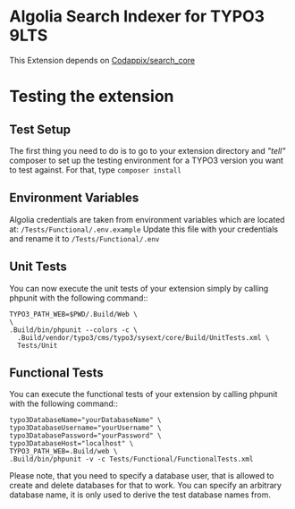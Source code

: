 Algolia Search Indexer for TYPO3 9LTS
============================================
This Extension depends on [Codappix/search_core](https://github.com/Codappix/search_core)

Testing the extension
============================================
Test Setup
----------
The first thing you need to do is to go to your extension directory and *"tell"* composer to set up
the testing environment for a TYPO3 version you want to test against. For that, type `composer install`

Environment Variables
---------- 
Algolia credentials are taken from environment variables which are located at:
`/Tests/Functional/.env.example` 
Update this file with your credentials and rename it to `/Tests/Functional/.env`


Unit Tests
----------
You can now execute the unit tests of your extension simply by calling phpunit with the following command::

    TYPO3_PATH_WEB=$PWD/.Build/Web \
    \
    .Build/bin/phpunit --colors -c \
      .Build/vendor/typo3/cms/typo3/sysext/core/Build/UnitTests.xml \
      Tests/Unit


Functional Tests
----------------
You can execute the functional tests of your extension by calling phpunit with the following command::

    typo3DatabaseName="yourDatabaseName" \
    typo3DatabaseUsername="yourUsername" \
    typo3DatabasePassword="yourPassword" \
    typo3DatabaseHost="localhost" \
    TYPO3_PATH_WEB=.Build/web \
    .Build/bin/phpunit -v -c Tests/Functional/FunctionalTests.xml


Please note, that you need to specify a database user, that is allowed to create and delete databases for that to work.
You can specify an arbitrary database name, it is only used to derive the test database names from.


